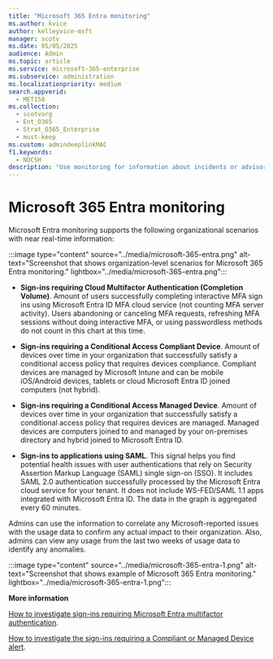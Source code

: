 ```yaml
---
title: "Microsoft 365 Entra monitoring"
ms.author: kvice
author: kelleyvice-msft
manager: scotv
ms.date: 05/05/2025
audience: Admin
ms.topic: article
ms.service: microsoft-365-enterprise
ms.subservice: administration
ms.localizationpriority: medium
search.appverid:
  - MET150
ms.collection:
  - scotvorg
  - Ent_O365
  - Strat_O365_Enterprise
  - must-keep
ms.custom: admindeeplinkMAC
f1.keywords:
  - NOCSH
description: "Use monitoring for information about incidents or advisories related to Microsoft 365 Entra."
---
```


# Microsoft 365 Entra monitoring

Microsoft Entra monitoring supports the following organizational scenarios with near real-time information:

:::image type="content" source="../media/microsoft-365-entra.png" alt-text="Screenshot that shows organization-level scenarios for Microsoft 365 Entra monitoring." lightbox="../media/microsoft-365-entra.png":::

- **Sign-ins requiring Cloud Multifactor Authentication (Completion Volume)**. Amount of users successfully completing interactive MFA sign ins using Microsoft Entra ID MFA cloud service (not counting MFA server activity). Users abandoning or canceling MFA requests, refreshing MFA sessions without doing interactive MFA, or using passwordless methods do not count in this chart at this time.

- **Sign-ins requiring a Conditional Access Compliant Device**. Amount of devices over time in your organization that successfully satisfy a conditional access policy that requires devices compliance. Compliant devices are managed by Microsoft Intune and can be mobile iOS/Android devices, tablets or cloud Microsoft Entra ID joined computers (not hybrid).

- **Sign-ins requiring a Conditional Access Managed Device**. Amount of devices over time in your organization that successfully satisfy a conditional access policy that requires devices are managed. Managed devices are computers joined to and managed by your on-premises directory and hybrid joined to Microsoft Entra ID.

- **Sign-ins to applications using SAML**. This signal helps you find potential health issues with user authentications that rely on Security Assertion Markup Language (SAML) single sign-on (SSO). It includes SAML 2.0 authentication successfully processed by the Microsoft Entra cloud service for your tenant. It does not include WS-FED/SAML 1.1 apps integrated with Microsoft Entra ID. The data in the graph is aggregated every 60 minutes.

Admins can use the information to correlate any Microsoft-reported issues with the usage data to confirm any actual impact to their organization. Also, admins can view any usage from the last two weeks of usage data to identify any anomalies.

:::image type="content" source="../media/microsoft-365-entra-1.png" alt-text="Screenshot that shows example of Microsoft 365 Entra monitoring." lightbox="../media/microsoft-365-entra-1.png":::

**More information**

[How to investigate sign-ins requiring Microsoft Entra multifactor authentication](/entra/identity/monitoring-health/scenario-health-sign-ins-mfa).

[How to investigate the sign-ins requiring a Compliant or Managed Device alert](/entra/identity/monitoring-health/scenario-health-sign-ins-compliant-managed-device).
